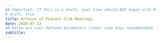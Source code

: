 ```yaml
---
## Important: If this is a draft, next line should NOT begin with #
# draft: true
title: Archive of Podcast Club Meetings
date: 2020-07-13
## below are user-defined parameters (lower case keys recommended)
subtitle:
---
```


<!--
 created 2020-07-13 19:34:49.814643 -0700 PDT m=+0.061699224
-->
